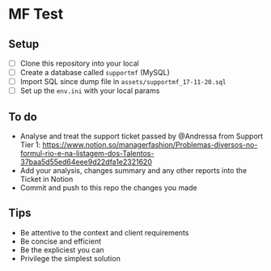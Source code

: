 # MF Test

## Setup
- [ ] Clone this repository into your local
- [ ] Create a database called `supportmf` (MySQL)
- [ ] Import SQL since dump file in `assets/supportmf_17-11-20.sql`
- [ ] Set up the `env.ini` with your local params 

## To do
- Analyse and treat the support ticket passed by @Andressa from Support Tier 1: https://www.notion.so/managerfashion/Problemas-diversos-no-formul-rio-e-na-listagem-dos-Talentos-37baa5d55ed64eee9d22dfa1e2321620
- Add your analysis, changes summary and any other reports into the Ticket in Notion
- Commit and push to this repo the changes you made

## Tips
- Be attentive to the context and client requirements
- Be concise and efficient
- Be the expliciest you can
- Privilege the simplest solution 
